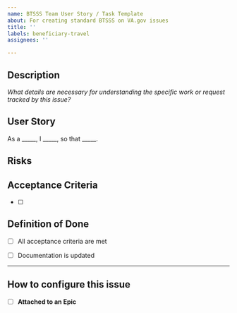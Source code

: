 ```yaml
---
name: BTSSS Team User Story / Task Template
about: For creating standard BTSSS on VA.gov issues
title: ''
labels: beneficiary-travel
assignees: ''

---
```


## Description
_What details are necessary for understanding the specific work or request tracked by this issue?_


## User Story
As a _____, I _____, so that _____.

## Risks


## Acceptance Criteria
- [ ] 


## Definition of Done
- [ ] All acceptance criteria are met
- [ ] Documentation is updated


---
## How to configure this issue
- [ ] **Attached to an Epic**
